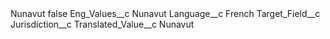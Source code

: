 <?xml version="1.0" encoding="UTF-8"?>
<CustomMetadata xmlns="http://soap.sforce.com/2006/04/metadata" xmlns:xsi="http://www.w3.org/2001/XMLSchema-instance" xmlns:xsd="http://www.w3.org/2001/XMLSchema">
    <label>Nunavut</label>
    <protected>false</protected>
    <values>
        <field>Eng_Values__c</field>
        <value xsi:type="xsd:string">Nunavut</value>
    </values>
    <values>
        <field>Language__c</field>
        <value xsi:type="xsd:string">French</value>
    </values>
    <values>
        <field>Target_Field__c</field>
        <value xsi:type="xsd:string">Jurisdiction__c</value>
    </values>
    <values>
        <field>Translated_Value__c</field>
        <value xsi:type="xsd:string">Nunavut</value>
    </values>
</CustomMetadata>
